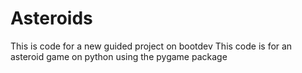 # Asteroids

This is code for a new guided project on bootdev
This code is for an asteroid game on python using the pygame package
